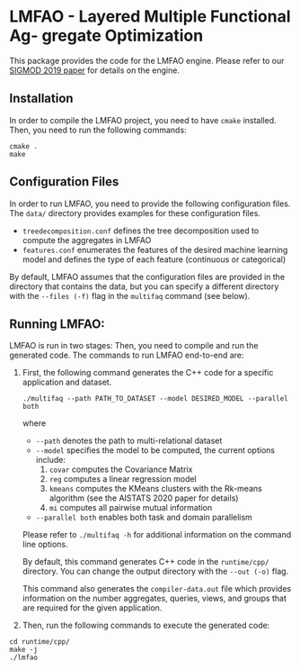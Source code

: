 # LMFAO - Layered Multiple Functional Ag- gregate Optimization

This package provides the code for the LMFAO engine. Please refer to our [SIGMOD 2019 paper](https://arxiv.org/abs/1906.08687) for details on the engine. 

## Installation

In order to compile the LMFAO project, you need to have `cmake` installed.
Then, you need to run the following commands:

```
cmake .
make
```

## Configuration Files 

In order to run LMFAO, you need to provide the following configuration files. The `data/` directory provides examples for these configuration files.

* `treedecomposition.conf` defines the tree decomposition used to compute the aggregates in LMFAO 
* `features.conf` enumerates the features of the desired machine learning model and defines the type of each feature (continuous or categorical)

By default, LMFAO assumes that the configuration files are provided in the directory that contains the data, but you can specify a different directory with the `--files (-f)` flag in the `multifaq` command (see below). 

## Running LMFAO: 

LMFAO is run in two stages: Then, you need to compile and run the generated code. The commands to run LMFAO end-to-end are: 

1) First, the following command generates the C++ code for a specific application and dataset.

   ```./multifaq --path PATH_TO_DATASET --model DESIRED_MODEL --parallel both```

   where
   * `--path` denotes the path to multi-relational dataset 
   * `--model` specifies the model to be computed, the current options include: 
     1) `covar` computes the Covariance Matrix 
     2) `reg` computes a linear regression model
     3) `kmeans` computes the KMeans clusters with the Rk-means algorithm (see the AISTATS 2020 paper for details)
     4) `mi` computes all pairwise mutual information 
   * `--parallel both` enables both task and domain parallelism 
   
   Please refer to `./multifaq -h` for additional information on the command line options. 
   
   By default, this command generates C++ code in the `runtime/cpp/` directory. You can change the output directory with the `--out (-o)` flag. 

   This command also generates the `compiler-data.out` file which provides information on the number aggregates, queries, views, and groups that are required for the given application. 

2) Then, run the following commands to execute the generated code: 
``` 
cd runtime/cpp/ 
make -j
./lmfao
```

